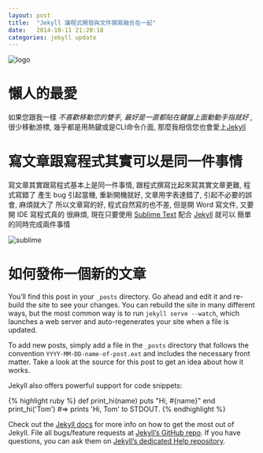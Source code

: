```yaml
---
layout: post
title:  "Jekyll 讓程式開發與文件撰寫融合在一起"
date:   2014-10-11 21:20:18
categories: jekyll update
---
```


![logo](http://jekyllrb.com/img/logo-2x.png)

# 懶人的最愛

如果您跟我一樣 *不喜歡移動您的雙手, 最好是一直都貼在鍵盤上面動動手指就好* , 
很少移動游標, 幾乎都是用熱鍵或是CLI命令介面, 那麼我相信您也會愛上[Jekyll][jekyll]

# 寫文章跟寫程式其實可以是同一件事情

寫文章其實跟寫程式基本上是同一件事情, 跟程式撰寫比起來寫其實文章更難, 程式寫錯了
產生 bug 引起當機, 重新開機就好, 文章用字表達錯了, 引起不必要的誤會, 麻煩就大了
所以文章寫的好, 程式自然寫的也不差, 但是開 Word 寫文件, 又要開 IDE 寫程式真的
很麻煩, 現在只要使用 [Sublime Text][sublime] 配合 [Jekyll][jekyll] 就可以
簡單的同時完成兩件事情

![sublime](http://d2o0t5hpnwv4c1.cloudfront.net/1140_st2plugins/codeintel.png)

# 如何發佈一個新的文章

You’ll find this post in your `_posts` directory. Go ahead and edit it and re-build the site to see your changes. You can rebuild the site in many different ways, but the most common way is to run `jekyll serve --watch`, which launches a web server and auto-regenerates your site when a file is updated.

To add new posts, simply add a file in the `_posts` directory that follows the convention `YYYY-MM-DD-name-of-post.ext` and includes the necessary front matter. Take a look at the source for this post to get an idea about how it works.

Jekyll also offers powerful support for code snippets:

{% highlight ruby %}
def print_hi(name)
  puts "Hi, #{name}"
end
print_hi('Tom')
#=> prints 'Hi, Tom' to STDOUT.
{% endhighlight %}

Check out the [Jekyll docs][jekyll] for more info on how to get the most out of Jekyll. File all bugs/feature requests at [Jekyll’s GitHub repo][jekyll-gh]. If you have questions, you can ask them on [Jekyll’s dedicated Help repository][jekyll-help].

[jekyll]:      http://jekyllrb.com
[sublime]:	   http://www.sublimetext.com
[jekyll-gh]:   https://github.com/jekyll/jekyll
[jekyll-help]: https://github.com/jekyll/jekyll-help
